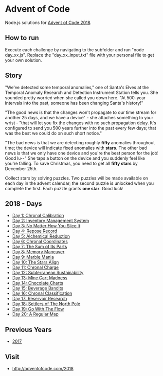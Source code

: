 # Advent of Code

Node.js solutions for [Advent of Code 2018](https://adventofcode.com/2018).

## How to run
Execute each challenge by navigating to the subfolder and run "node day_xx.js".
Replace the "day_xx_input.txt" file with your personal file to get your own solution.

## Story
"We've detected some temporal anomalies," one of Santa's Elves at the Temporal Anomaly Research and Detection Instrument Station tells you. She sounded pretty worried when she called you down here. "At 500-year intervals into the past, someone has been changing Santa's history!"

"The good news is that the changes won't propagate to our time stream for another 25 days, and we have a device" - she attaches something to your wrist - "that will let you fix the changes with no such propagation delay. It's configured to send you 500 years further into the past every few days; that was the best we could do on such short notice."

"The bad news is that we are detecting roughly **fifty** anomalies throughout time; the device will indicate fixed anomalies with **stars**. The other bad news is that we only have one device and you're the best person for the job! Good lu--" She taps a button on the device and you suddenly feel like you're falling. To save Christmas, you need to get all **fifty stars** by December 25th.

Collect stars by solving puzzles. Two puzzles will be made available on each day in the advent calendar; the second puzzle is unlocked when you complete the first. Each puzzle grants **one star**. Good luck!

## 2018 - Days

- [Day 1: Chronal Calibration](2018/01%20-%20Chronal%20Calibration/)
- [Day 2: Inventory Management System](2018/02%20-%20Inventory%20Management%20System/)
- [Day 3: No Matter How You Slice It](2018/03%20-%20No%20Matter%20How%20You%20Slice%20It/)
- [Day 4: Repose Record](2018/04%20-%20Repose%20Record/)
- [Day 5: Alchemical Reduction](2018/05%20-%20Alchemical%20Reduction/)
- [Day 6: Chronal Coordinates](2018/06%20-%20Chronal%20Coordinates/)
- [Day 7: The Sum of Its Parts](2018/07%20-%20The%20Sum%20of%20Its%20Parts/)
- [Day 8: Memory Maneuver](2018/08%20-%20Memory%20Maneuver/)
- [Day 9: Marble Mania](2018/09%20-%20Marble%20Mania/)
- [Day 10: The Stars Align](2018/10%20-%20The%20Stars%20Align/)
- [Day 11: Chronal Charge](2018/11%20-%20Chronal%20Charge/)
- [Day 12: Subterranean Sustainability](2018/12%20-%20Subterranean%20Sustainability/)
- [Day 13: Mine Cart Madness](2018/13%20-%20Mine%20Cart%20Madness/)
- [Day 14: Chocolate Charts](2018/14%20-%20Chocolate%20Charts/)
- [Day 15: Beverage Bandits](2018/15%20-%20Beverage%20Bandits/)
- [Day 16: Chronal Classification](2018/16%20-%20Chronal%20Classification/)
- [Day 17: Reservoir Research](2018/17%20-%20Reservoir%20Research/)
- [Day 18: Settlers of The North Pole](2018/18%20-%20Settlers%20of%20The%20North%20Pole/)
- [Day 19: Go With The Flow](2018/19%20-%20Go%20With%20The%20Flow/)
- [Day 20: A Regular Map](2018/20%20-%20A%20Regular%20Map/)


## Previous Years
- [2017](2017/)

## Visit
- http://adventofcode.com/2018
